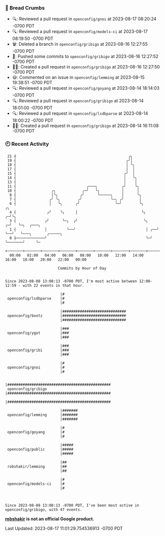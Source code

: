 ### 🍞 Bread Crumbs

 * 🔍: Reviewed a pull request in  `openconfig/gnoi` at 2023-08-17 08:20:24 -0700 PDT
 * 🔍: Reviewed a pull request in  `openconfig/models-ci` at 2023-08-17 08:19:50 -0700 PDT
 * 🗑: Deleted a branch in `openconfig/gribigo` at 2023-08-16 12:27:55 -0700 PDT
 * 🚢: Pushed some commits to `openconfig/gribigo` at 2023-08-16 12:27:52 -0700 PDT
 * ✍🏼: Created a pull request in `openconfig/gribigo` at 2023-08-16 12:27:50 -0700 PDT
 * 😃: Commented on an issue in `openconfig/lemming` at 2023-08-15 19:38:51 -0700 PDT
 * 🔍: Reviewed a pull request in  `openconfig/goyang` at 2023-08-14 18:14:03 -0700 PDT
 * 🔍: Reviewed a pull request in  `openconfig/gribigo` at 2023-08-14 18:01:00 -0700 PDT
 * 🔍: Reviewed a pull request in  `openconfig/lsdbparse` at 2023-08-14 18:00:22 -0700 PDT
 * ✍🏼: Created a pull request in `openconfig/gribigo` at 2023-08-14 16:11:08 -0700 PDT

### 🕘 Recent Activity
```
 21 ┼                                                   ╭╮
 19 ┤                                                  ╭╯│
 18 ┤                                                  │ ╰╮
 17 ┤                                                  │  │
 15 ┤                                                 ╭╯  │
 14 ┤                                                 │   ╰╮
 13 ┤                                                 │    │
 11 ┤                                ╭───╮           ╭╯    ╰╮
 10 ┤                ╭╮            ╭─╯   ╰╮          │      │
  8 ┤                │╰╮          ╭╯      ╰─────╮    │      ╰╮
  7 ┤               ╭╯ ╰╮        ╭╯             ╰─╮ ╭╯       │
  6 ┤               │   ╰╮      ╭╯                ╰─╯        ╰╮          ╭╮
  4 ┤              ╭╯    ╰╮     │                             ╰╮       ╭─╯╰╮
  3 ┤             ╭╯      ╰─╮  ╭╯                              ╰╮    ╭─╯   ╰─╮  ╭───╮
  1 ┤             │         ╰──╯                                │ ╭──╯       ╰──╯   ╰───╮       ╭─────╮
  0 ┼─────────────╯                                             ╰─╯                     ╰───────╯     ╰─
    +───────+───────+───────+───────+───────+───────+───────+───────+───────+───────+───────+───────+────
  00:00   02:00   04:00   06:00   08:00   10:00   12:00   14:00   16:00   18:00   20:00   22:00   00:00   

						Commits by Hour of Day


Since 2023-08-08 13:08:13 -0700 PDT, I'm most active between 12:00-12:59 - with 22 events in that hour.

```



```
                         |#
 openconfig/lsdbparse    |#
                         |#

                         |#############################
 openconfig/bootz        |#############################
                         |#############################

                         |###
 openconfig/ygot         |###
                         |###

                         |###
 openconfig/gribi        |###
                         |###

                         |#
 openconfig/gnoi         |#
                         |#

                         |###############################################
 openconfig/gribigo      |###############################################
                         |###############################################

                         |#######
 openconfig/lemming      |#######
                         |#######

                         |#
 openconfig/goyang       |#
                         |#

                         |#####
 openconfig/public       |#####
                         |#####

                         |##
 robshakir/lemming       |##
                         |##

                         |#
 openconfig/models-ci    |#
                         |#



Since 2023-08-08 13:08:13 -0700 PDT, I've been most active in openconfig/gribigo, with 47 events.

```
**[robshakir](mailto:robjs@google.com) is not an official Google product.**  


Last Updated: 2023-08-17 11:01:29.754536913 -0700 PDT
